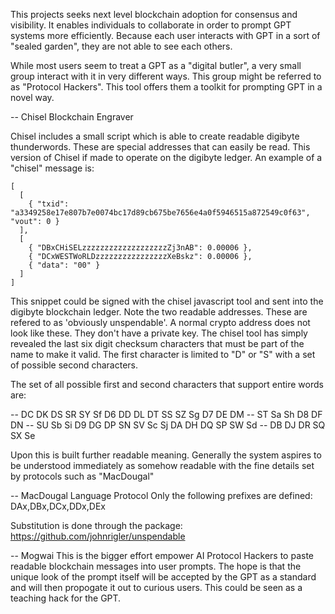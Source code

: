 This projects seeks next level blockchain adoption for consensus and visibility. It enables individuals to
collaborate in order to prompt GPT systems more efficiently. Because each user interacts with GPT in a sort 
of "sealed garden", they are not able to see each others.

While most users seem to treat a GPT as a "digital butler", a very small group interact with it in very
different ways. This group might be referred to as "Protocol Hackers". This tool offers them a toolkit for 
prompting GPT in a novel way. 

-- Chisel Blockchain Engraver

Chisel includes a small script which is able to create readable digibyte thunderwords. These are special addresses
that can easily be read. This version of Chisel if made to operate on the digibyte ledger. An example of a 
"chisel" message is:
<pre><code>[
  [ 
    { "txid": "a3349258e17e807b7e0074bc17d89cb675be7656e4a0f5946515a872549c0f63", "vout": 0 }
  ],
  [ 
    { "DBxCHiSELzzzzzzzzzzzzzzzzzzzZj3nAB": 0.00006 },
    { "DCxWESTWoRLDzzzzzzzzzzzzzzzzXeBskz": 0.00006 },
    { "data": "00" }
  ]
]</code></pre>

This snippet could be signed with the chisel javascript tool and sent into the digibyte blockchain ledger. Note the 
two readable addresses. These are refered to as 'obviously unspendable'. A normal crypto address does not look
like these. They don't have a private key. The chisel tool has simply revealed the last six digit checksum characters
that must be part of the name to make it valid. The first character is limited to "D" or "S" with a set of possible
second characters.

The set of all possible first and second characters that support entire words are:

-- 		DC		DK		DS		SR		SY		Sf
D6		DD		DL		DT		SS		SZ		Sg
D7		DE		DM		--		ST		Sa		Sh
D8		DF		DN		--		SU		Sb		Si
D9		DG		DP		SN		SV		Sc		Sj
DA		DH		DQ		SP		SW		Sd		--
DB		DJ		DR		SQ		SX		Se	

Upon this is built further readable meaning. Generally the system aspires to be understood immediately as somehow
readable with the fine details set by protocols such as "MacDougal"

-- MacDougal Language Protocol 
Only the following prefixes are defined:
DAx,DBx,DCx,DDx,DEx

Substitution is done through the package: https://github.com/johnrigler/unspendable

-- Mogwai 
This is the bigger effort empower AI Protocol Hackers to paste readable blockchain messages into user prompts. The hope 
is that the unique look of the prompt itself will be accepted by the GPT as a standard and will then propogate it out 
to curious users. This could be seen as a teaching hack for the GPT.
